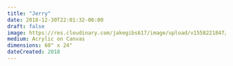 ```yaml
---
title: "Jerry"
date: 2018-12-30T22:01:32-06:00
draft: false
image: https://res.cloudinary.com/jakegibs617/image/upload/v1558221847/jerry.png
medium: Acrylic on Canvas
dimensions: 60" x 24"
dateCreated: 2018
---
```





